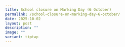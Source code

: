 ```yaml
---
title: School closure on Marking Day (6 October)
permalink: /school-closure-on-marking-day-6-october/
date: 2025-10-02
layout: post
description: ""
image: ""
variant: tiptap
---
```

